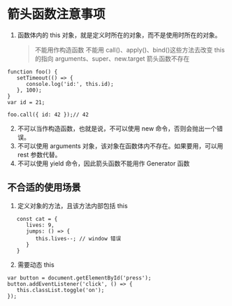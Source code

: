 # 箭头函数注意事项

1. 函数体内的 this 对象，就是定义时所在的对象，而不是使用时所在的对象。
   > 不能用作构造函数
   > 不能用 call()、apply()、bind()这些方法去改变 this 的指向
   > arguments、super、new.target 箭头函数不存在

```
function foo() {
   setTimeout(() => {
      console.log('id:', this.id);
   }, 100);
}
var id = 21;

foo.call({ id: 42 });// 42
```

2. 不可以当作构造函数，也就是说，不可以使用 new 命令，否则会抛出一个错误。
3. 不可以使用 arguments 对象，该对象在函数体内不存在。如果要用，可以用 rest 参数代替。
4. 不可以使用 yield 命令，因此箭头函数不能用作 Generator 函数

## 不合适的使用场景

1. 定义对象的方法，且该方法内部包括 this

```
   const cat = {
      lives: 9,
      jumps: () => {
         this.lives--; // window 错误
      }
   }
```

2. 需要动态 this

```
var button = document.getElementById('press');
button.addEventListener('click', () => {
   this.classList.toggle('on');
});

```
